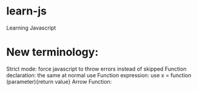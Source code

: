 # learn-js
Learning Javascript
# New terminology:
Strict mode: force javascript to throw errors instead of skipped
Function declaration: the same at normal use
Function expression: use x = function (parameter){return value}
Arrow Function: 